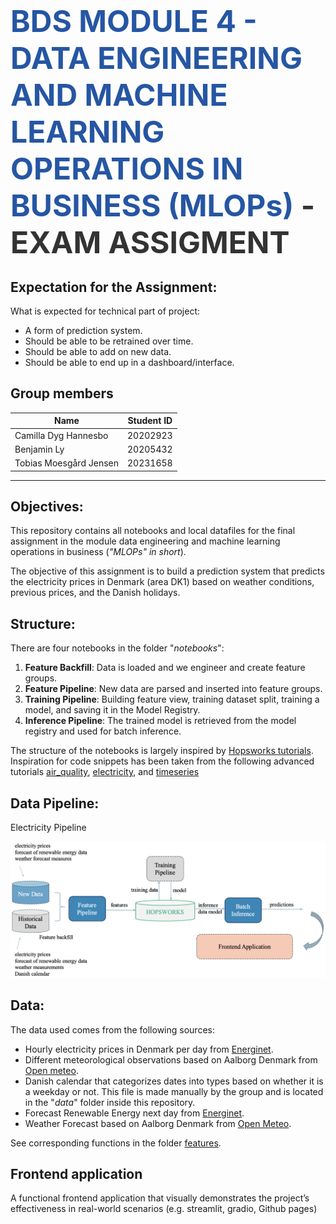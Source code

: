 # <span style="font-width:bold; font-size: 3rem; color:#2656a3;">**BDS MODULE 4 - DATA ENGINEERING AND MACHINE LEARNING OPERATIONS IN BUSINESS (MLOPs)** </span> <span style="font-width:bold; font-size: 3rem; color:#333;">- EXAM ASSIGMENT</span>

## Expectation for the Assignment:
What is expected for technical part of project:

-	A form of prediction system. 
-	Should be able to be retrained over time.
-	Should be able to add on new data.
-	Should be able to end up in a dashboard/interface.

## Group members
| Name                     | Student ID |
|--------------------------|------------|
| Camilla Dyg Hannesbo     | 20202923   |
| Benjamin Ly              | 20205432   |
| Tobias Moesgård Jensen   | 20231658   |

---

## Objectives:
This repository contains all notebooks and local datafiles for the final assignment in the module data engineering and machine learning operations in business (*"MLOPs" in short*).

The objective of this assignment is to build a prediction system that predicts the electricity prices in Denmark (area DK1) based on weather conditions, previous prices, and the Danish holidays.

## Structure:
There are four notebooks in the folder "*notebooks*":

1. **Feature Backfill**: Data is loaded and we engineer and create feature groups.
2. **Feature Pipeline**: New data are parsed and inserted into feature groups.
3. **Training Pipeline**: Building feature view,  training dataset split, training a model, and saving it in the Model Registry.
4. **Inference Pipeline**: The trained model is retrieved from the model registry and used for batch inference.

The structure of the notebooks is largely inspired by [Hopsworks tutorials](https://github.com/logicalclocks/hopsworks-tutorials).
Inspiration for code snippets has been taken from the following advanced tutorials [air_quality](https://github.com/logicalclocks/hopsworks-tutorials/tree/master/advanced_tutorials/air_quality), [electricity](https://github.com/logicalclocks/hopsworks-tutorials/tree/master/advanced_tutorials/electricity), and [timeseries](https://github.com/logicalclocks/hopsworks-tutorials/tree/master/advanced_tutorials/timeseries)

## Data Pipeline:
Electricity Pipeline

![electricity_pipeline.png](images/electricity_pipeline.png)

## Data:
The data used comes from the following sources:

- Hourly electricity prices in Denmark per day from [Energinet](https://www.energidataservice.dk).
- Different meteorological observations based on Aalborg Denmark from [Open meteo](https://www.open-meteo.com).
- Danish calendar that categorizes dates into types based on whether it is a weekday or not. This file is made manually by the group and is located in the "*data*" folder inside this repository.
- Forecast Renewable Energy next day from [Energinet](https://www.energidataservice.dk).
- Weather Forecast based on Aalborg Denmark from [Open Meteo](https://www.open-meteo.com).

See corresponding functions in the folder [features](https://github.com/Camillahannesbo/MLOPs-Assignment-/tree/main/features).

## Frontend application
A functional frontend application that visually demonstrates the project’s effectiveness in real-world scenarios (e.g. streamlit, gradio, Github pages)